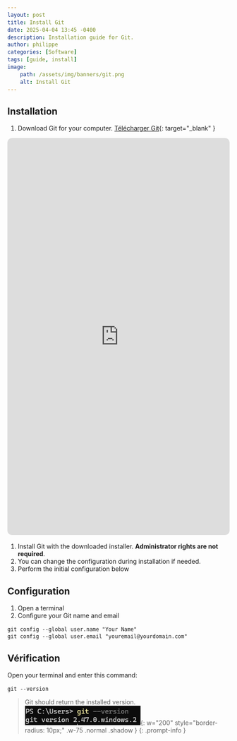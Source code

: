 ```yaml
---
layout: post
title: Install Git
date: 2025-04-04 13:45 -0400
description: Installation guide for Git.
author: philippe
categories: [Software]
tags: [guide, install]
image: 
    path: /assets/img/banners/git.png
    alt: Install Git
---
```


<!-- markdownlint-disable MD033 -->
## Installation

1. Download Git for your computer. [Télécharger Git](https://git-scm.com/downloads){: target="_blank" }

<iframe src="https://git-scm.com/downloads" width="100%" height="900px" style="border-radius: 10px; border: none; overflow: hidden;"></iframe>

1. Install Git with the downloaded installer. **Administrator rights are not required**.
1. You can change the configuration during installation if needed.
1. Perform the initial configuration below

## Configuration

1. Open a terminal
1. Configure your Git name and email

```shell
git config --global user.name "Your Name"
git config --global user.email "youremail@yourdomain.com"
```

## Vérification

Open your terminal and enter this command:

```shell
git --version
```

> Git should return the installed version.  
![verification](/assets/img/installation/git/verification.png){: w="200" style="border-radius: 10px;" .w-75 .normal .shadow }
{: .prompt-info }
